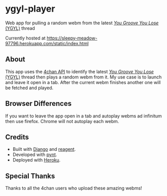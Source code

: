 # ygyl-player

Web app for pulling a random webm from the latest [*You Groove You Lose* (YGYL)](https://www.urbandictionary.com/define.php?term=ygyl) thread

Currently hosted at https://sleepy-meadow-97796.herokuapp.com/static/index.html

## About

This app uses the [4chan API](https://github.com/4chan/4chan-API) to identify the latest [*You Groove You Lose* (YGYL)](https://www.urbandictionary.com/define.php?term=ygyl) thread then plays a random webm from it. My use case is to launch and leave it open in a tab. After the current webm finishes another one will be fetched and played.

## Browser Differences

If you want to leave the app open in a tab and autoplay webms ad infinitum then use firefox. Chrome will not autoplay each webm. 

## Credits

- Built with [Django](https://www.djangoproject.com/) and [reagent](https://reagent-project.github.io/).
- Developed with [pynt](https://github.com/ebanner/pynt).
- Deployed with [Heroku](https://www.heroku.com).

## Special Thanks

Thanks to all the 4chan users who upload these amazing webms!
